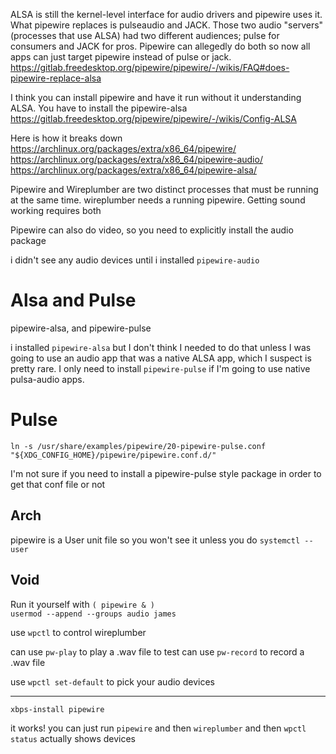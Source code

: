 ALSA is still the kernel-level interface for audio drivers and pipewire uses it. What pipewire replaces is pulseaudio and JACK. Those two audio "servers" (processes that use ALSA) had two different audiences; pulse for consumers and JACK for pros. Pipewire can allegedly do both so now all apps can just target pipewire instead of pulse or jack.
https://gitlab.freedesktop.org/pipewire/pipewire/-/wikis/FAQ#does-pipewire-replace-alsa

I think you can install pipewire and have it run without it understanding ALSA. You have to install the pipewire-alsa
https://gitlab.freedesktop.org/pipewire/pipewire/-/wikis/Config-ALSA

Here is how it breaks down
https://archlinux.org/packages/extra/x86_64/pipewire/
https://archlinux.org/packages/extra/x86_64/pipewire-audio/
https://archlinux.org/packages/extra/x86_64/pipewire-alsa/


Pipewire and Wireplumber are two distinct processes that must be running at the same time. wireplumber needs a running pipewire. Getting sound working requires both

Pipewire can also do video, so you need to explicitly install the audio package

i didn't see any audio devices until i installed `pipewire-audio`



# Alsa and Pulse
pipewire-alsa, and pipewire-pulse

i installed `pipewire-alsa` but I don't think I needed to do that unless I was going to use an audio app that was a native ALSA app, which I suspect is pretty rare. I only need to install `pipewire-pulse` if I'm going to use native pulsa-audio apps.

# Pulse
```
ln -s /usr/share/examples/pipewire/20-pipewire-pulse.conf "${XDG_CONFIG_HOME}/pipewire/pipewire.conf.d/"
```
I'm not sure if you need to install a pipewire-pulse style package in order to get that conf file or not

Arch
----
pipewire is a User unit file so you won't see it unless you do `systemctl --user`

Void
----
Run it yourself with `( pipewire & )`  
`usermod --append --groups audio james`

use `wpctl` to control wireplumber



can use `pw-play` to play a .wav file to test
can use `pw-record` to record a .wav file

use `wpctl set-default` to pick your audio devices


---
`xbps-install pipewire`


it works!
you can just run `pipewire` and then `wireplumber` and then `wpctl status` actually shows devices
